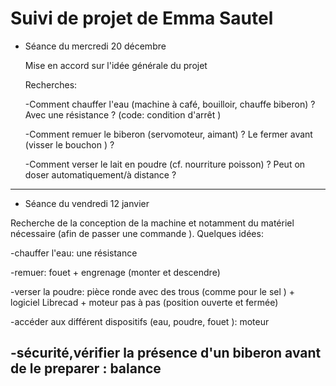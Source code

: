 # Suivi de projet de Emma Sautel

* Séance du mercredi 20 décembre

   Mise en accord sur l'idée générale du projet

   Recherches:

     -Comment chauffer l'eau (machine à café, bouilloir, chauffe biberon) ? 
     Avec une résistance ?  (code: condition d'arrêt )
      
     -Comment remuer le biberon (servomoteur, aimant) ? 
     Le fermer avant (visser le bouchon ) ?
      
     -Comment verser le lait en poudre (cf. nourriture poisson) ? 
      Peut on doser automatiquement/à distance ?   
 -------------------------------------------------------------------------------------------------------------------
      
* Séance du vendredi 12 janvier

Recherche de la conception de la machine et notamment du matériel nécessaire (afin de passer une commande ).
Quelques idées: 

   -chauffer l'eau: une résistance 
       
   -remuer: fouet + engrenage (monter et descendre)
       
   -verser la poudre: pièce ronde avec des trous (comme pour le sel ) + logiciel Librecad + moteur pas à pas (position ouverte et fermée)
   
   -accéder aux différent dispositifs (eau, poudre, fouet ): moteur
   
  -sécurité,vérifier la présence d'un biberon avant de le preparer : balance 
 ---------------------------------------------------------------------------------------------------------------------
